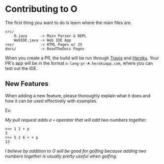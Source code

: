 # Contributing to O

The first thing you want to do is learn where the main files are.
```
src/
    O.java      -> Main Parser & REPL
    WebIDE.java -> Web IDE App
res/            -> HTML Pages w/ JS
docs/           -> ReadTheDocs Pages
```

When you create a PR, the build will be run through [Travis](https://travis-ci.org/phase/o) and [Heroku](http://o-lang.herokuapp.com/). Your PR's app will be in the format `o-lang-pr-#.herokuapp.com`, where you can test out the IDE.

## New Features
When adding a new feature, please thoroughly explain what it does and how it can be used effectively with examples.

Ex:

_My pull request adds a `+` operator that will add two numbers together._

```
>>> 1 2 + p
3
>>> 5 2 6 + + p
13
```

_I believe by addition to O will be good for golfing because adding two numbers together is usually pretty useful when golfing._
